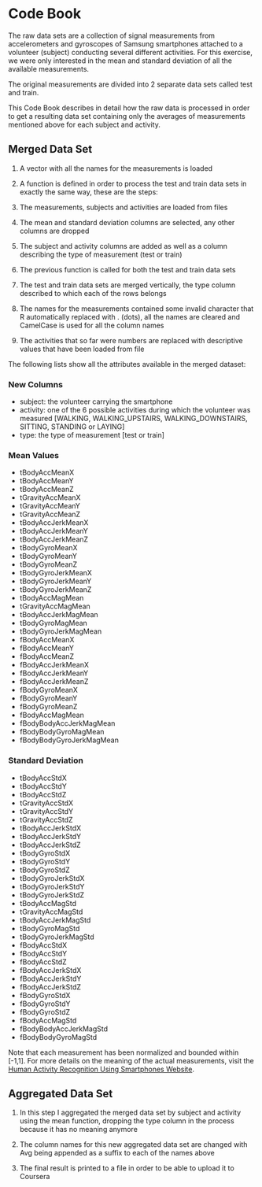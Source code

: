 # Code Book

The raw data sets are a collection of signal measurements from accelerometers and gyroscopes of Samsung smartphones attached to a volunteer (subject) conducting several different activities. For this exercise, we were only interested in the mean and standard deviation of all the available measurements.

The original measurements are divided into 2 separate data sets called test and train.

This Code Book describes in detail how the raw data is processed in order to get a resulting data set containing only the averages of measurements mentioned above for each subject and activity.

## Merged Data Set

1. A vector with all the names for the measurements is loaded

2. A function is defined in order to process the test and train data sets in exactly the same way, these are the steps:

  1. The measurements, subjects and activities are loaded from files
  2. The mean and standard deviation columns are selected, any other columns are dropped
  3. The subject and activity columns are added as well as a column describing the type of measurement (test or train)
  
3. The previous function is called for both the test and train data sets

4. The test and train data sets are merged vertically, the type column described to which each of the rows belongs

5. The names for the measurements contained some invalid character that R automatically replaced with . (dots), all the names are cleared and CamelCase is used for all the column names

6. The activities that so far were numbers are replaced with descriptive values that have been loaded from file

The following lists show all the attributes available in the merged dataset:

### New Columns

- subject: the volunteer carrying the smartphone
- activity: one of the 6 possible activities during which the volunteer was measured [WALKING, WALKING_UPSTAIRS, WALKING_DOWNSTAIRS, SITTING, STANDING or LAYING]
- type: the type of measurement [test or train]

### Mean Values

- tBodyAccMeanX
- tBodyAccMeanY
- tBodyAccMeanZ
- tGravityAccMeanX
- tGravityAccMeanY
- tGravityAccMeanZ
- tBodyAccJerkMeanX
- tBodyAccJerkMeanY
- tBodyAccJerkMeanZ       
- tBodyGyroMeanX
- tBodyGyroMeanY
- tBodyGyroMeanZ
- tBodyGyroJerkMeanX      
- tBodyGyroJerkMeanY
- tBodyGyroJerkMeanZ
- tBodyAccMagMean
- tGravityAccMagMean
- tBodyAccJerkMagMean
- tBodyGyroMagMean
- tBodyGyroJerkMagMean
- fBodyAccMeanX
- fBodyAccMeanY
- fBodyAccMeanZ
- fBodyAccJerkMeanX
- fBodyAccJerkMeanY
- fBodyAccJerkMeanZ
- fBodyGyroMeanX
- fBodyGyroMeanY
- fBodyGyroMeanZ
- fBodyAccMagMean
- fBodyBodyAccJerkMagMean
- fBodyBodyGyroMagMean
- fBodyBodyGyroJerkMagMean

### Standard Deviation

- tBodyAccStdX
- tBodyAccStdY
- tBodyAccStdZ
- tGravityAccStdX
- tGravityAccStdY
- tGravityAccStdZ
- tBodyAccJerkStdX
- tBodyAccJerkStdY
- tBodyAccJerkStdZ
- tBodyGyroStdX
- tBodyGyroStdY
- tBodyGyroStdZ
- tBodyGyroJerkStdX
- tBodyGyroJerkStdY
- tBodyGyroJerkStdZ
- tBodyAccMagStd
- tGravityAccMagStd
- tBodyAccJerkMagStd
- tBodyGyroMagStd
- tBodyGyroJerkMagStd
- fBodyAccStdX
- fBodyAccStdY
- fBodyAccStdZ
- fBodyAccJerkStdX
- fBodyAccJerkStdY
- fBodyAccJerkStdZ
- fBodyGyroStdX
- fBodyGyroStdY
- fBodyGyroStdZ
- fBodyAccMagStd
- fBodyBodyAccJerkMagStd
- fBodyBodyGyroMagStd

Note that each measurement has been normalized and bounded within [-1,1]. For more details on the meaning of the actual measurements, visit the [Human Activity Recognition Using Smartphones Website](http://archive.ics.uci.edu/ml/datasets/Human+Activity+Recognition+Using+Smartphones).

## Aggregated Data Set

1. In this step I aggregated the merged data set by subject and activity using the mean function, dropping the type column in the process because it has no meaning anymore

2. The column names for this new aggregated data set are changed with Avg being appended as a suffix to each of the names above

3. The final result is printed to a file in order to be able to upload it to Coursera